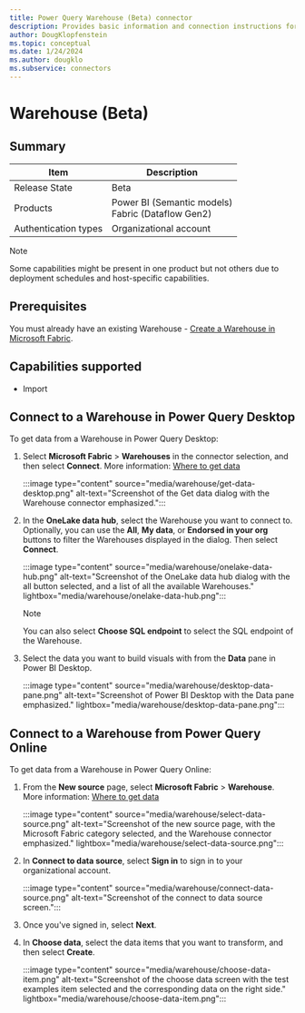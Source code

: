 ```yaml
---
title: Power Query Warehouse (Beta) connector
description: Provides basic information and connection instructions for connecting to a Warehouse.
author: DougKlopfenstein
ms.topic: conceptual
ms.date: 1/24/2024
ms.author: dougklo
ms.subservice: connectors
---
```


# Warehouse (Beta)

## Summary

| Item | Description |
| ---- | ----------- |
| Release State | Beta |
| Products | Power BI (Semantic models)<br/>Fabric (Dataflow Gen2)|
| Authentication types | Organizational account |

> [!NOTE]
>Some capabilities might be present in one product but not others due to deployment schedules and host-specific capabilities.

## Prerequisites

You must already have an existing Warehouse - [Create a Warehouse in Microsoft Fabric](/fabric/data-warehouse/create-warehouse).

## Capabilities supported

* Import

## Connect to a Warehouse in Power Query Desktop

To get data from a Warehouse in Power Query Desktop:

1. Select **Microsoft Fabric** > **Warehouses** in the connector selection, and then select **Connect**. More information: [Where to get data](../where-to-get-data.md)

   :::image type="content" source="media/warehouse/get-data-desktop.png" alt-text="Screenshot of the Get data dialog with the Warehouse connector emphasized.":::

2. In the **OneLake data hub**, select the Warehouse you want to connect to. Optionally, you can use the **All**, **My data**, or **Endorsed in your org** buttons to filter the Warehouses displayed in the dialog. Then select **Connect**.

   :::image type="content" source="media/warehouse/onelake-data-hub.png" alt-text="Screenshot of the OneLake data hub dialog with the all button selected, and a list of all the available Warehouses." lightbox="media/warehouse/onelake-data-hub.png":::

   > [!NOTE]
   > You can also select **Choose SQL endpoint** to select the SQL endpoint of the Warehouse.

3. Select the data you want to build visuals with from the **Data** pane in Power BI Desktop.

   :::image type="content" source="media/warehouse/desktop-data-pane.png" alt-text="Screenshot of Power BI Desktop with the Data pane emphasized." lightbox="media/warehouse/desktop-data-pane.png":::

## Connect to a Warehouse from Power Query Online

To get data from a Warehouse in Power Query Online:

1. From the **New source** page, select **Microsoft Fabric** > **Warehouse**. More information: [Where to get data](../where-to-get-data.md)

   :::image type="content" source="media/warehouse/select-data-source.png" alt-text="Screenshot of the new source page, with the Microsoft Fabric category selected, and the Warehouse connector emphasized." lightbox="media/warehouse/select-data-source.png":::

2. In **Connect to data source**, select **Sign in** to sign in to your organizational account.

   :::image type="content" source="media/warehouse/connect-data-source.png" alt-text="Screenshot of the connect to data source screen.":::

3. Once you've signed in, select **Next**.

4. In **Choose data**, select the data items that you want to transform, and then select **Create**.

   :::image type="content" source="media/warehouse/choose-data-item.png" alt-text="Screenshot of the choose data screen with the test examples item selected and the corresponding data on the right side." lightbox="media/warehouse/choose-data-item.png":::
